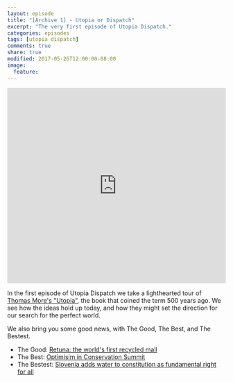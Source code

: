 ```yaml
---
layout: episode
title: "[Archive 1] - Utopia or Dispatch"
excerpt: "The very first episode of Utopia Dispatch."
categories: episodes
tags: [utopia dispatch]
comments: true
share: true
modified: 2017-05-26T12:00:00-08:00
image:
  feature: 
---
```


<iframe width="100%" height="450" scrolling="no" frameborder="no" src="https://w.soundcloud.com/player/?url=https%3A//api.soundcloud.com/tracks/324711466&amp;auto_play=false&amp;hide_related=false&amp;show_comments=true&amp;show_user=true&amp;show_reposts=false&amp;visual=true"></iframe>

In the first episode of Utopia Dispatch we take a lighthearted tour of [Thomas More's "Utopia"](https://en.wikipedia.org/wiki/Utopia_(book)), the book that coined the term 500 years ago. We see how the ideas hold up today, and how they might set the direction for our search for the perfect world.

We also bring you some good news, with The Good, The Best, and The Bestest.

- The Good: [Retuna: the world's first recycled mall](https://progrss.com/sustainability/20170405/retuna-aterbruksgalleria-sweden/)
- The Best: [Optimisim in Conservation Summit](https://www.conservationoptimism.org/)
- The Bestest: [Slovenia adds water to constitution as fundamental right for all](https://www.positive.news/2017/society/26273/slovenia-names-water-fundamental-right/)
